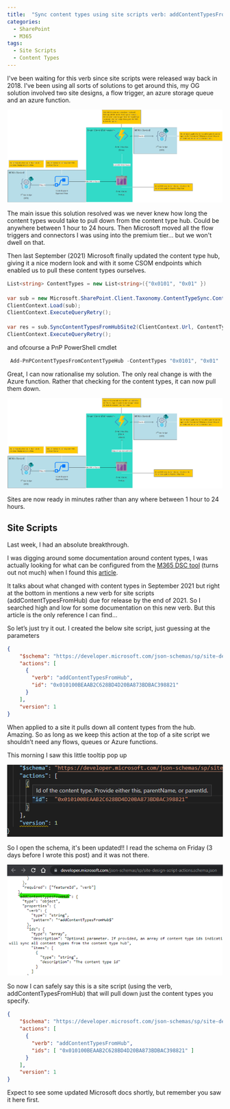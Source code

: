```yaml
---
title:  "Sync content types using site scripts verb: addContentTypesFromHub"
categories:
  - SharePoint
  - M365
tags:
  - Site Scripts
  - Content Types
---
```




I've been waiting for this verb since site scripts were released way back in 2018. I've been using all sorts of solutions to get around this, my OG solution involved two site designs, a flow trigger, an azure storage queue and an azure function. 

![OG-solutions](/assets/site-scripts/content-type-og-solution.png)

The main issue this solution resolved was we never knew how long the content types would take to pull down from the content type hub. Could be anywhere between 1 hour to 24 hours. Then Microsoft moved all the flow triggers and connectors I was using into the premium tier... but we won't dwell on that.

Then last September (2021) Microsoft finally updated the content type hub, giving it a nice modern look and with it some CSOM endpoints which enabled us to pull these content types ourselves.

```c#
List<string> ContentTypes = new List<string>({"0x0101", "0x01" })

var sub = new Microsoft.SharePoint.Client.Taxonomy.ContentTypeSync.ContentTypeSubscriber(ClientContext);
ClientContext.Load(sub);
ClientContext.ExecuteQueryRetry();

var res = sub.SyncContentTypesFromHubSite2(ClientContext.Url, ContentTypes);
ClientContext.ExecuteQueryRetry();
```

and ofcourse a PnP PowerShell cmdlet

```powershell
 Add-PnPContentTypesFromContentTypeHub -ContentTypes "0x0101", "0x01" 
```

Great, I can now rationalise my solution. The only real change is with the Azure function. Rather that checking for the content types, it can now pull them down.

![sync-solution](/assets/site-scripts/content-type-og-solution-v2.png)

Sites are now ready in minutes rather than any where between 1 hour to 24 hours.

## Site Scripts

Last week, I had an absolute breakthrough.
 
I was digging around some documentation around content types, I was actually looking for what can be configured from the [M365 DSC tool](https://microsoft365dsc.com/) (turns out not much) when I found this [article](https://support.microsoft.com/en-us/office/what-s-changed-in-content-type-publishing-609399c7-5c42-4e25-aff0-b59d4aa1867f). 

It talks about what changed with content types in September 2021 but right at the bottom in mentions a new verb for site scripts (addContentTypesFromHub) due for release by the end of 2021. So I searched high and low for some documentation on this new verb. But this article is the only reference I can find…
 
So let’s just try it out. I created the below site script, just guessing at the parameters

``` json
{
    "$schema": "https://developer.microsoft.com/json-schemas/sp/site-design-script-actions.schema.json",
    "actions": [
      {
        "verb": "addContentTypesFromHub",
        "id": "0x010100BEAAB2C628BD4D20BA873BDBAC398821"
      }
    ],
    "version": 1
}
```

When applied to a site it pulls down all content types from the hub. Amazing. So as long as we keep this action at the top of a site script we shouldn’t need any flows, queues or Azure functions.

This morning I saw this little tooltip pop up

![tool-tip](/assets/site-scripts/tool-tip.png)

So I open the schema, it's been updated!! I read the schema on Friday (3 days before I wrote this post) and it was not there.

![schema-update](/assets/site-scripts/schema-update.png)

So now I can safely say this is a site script (using the verb, addContentTypesFromHub) that will pull down just the content types you specify.

``` json
{
    "$schema": "https://developer.microsoft.com/json-schemas/sp/site-design-script-actions.schema.json",
    "actions": [
      {
        "verb": "addContentTypesFromHub",
        "ids": [ "0x010100BEAAB2C628BD4D20BA873BDBAC398821" ]
      }
    ],
    "version": 1
}
```

Expect to see some updated Microsoft docs shortly, but remember you saw it here first.